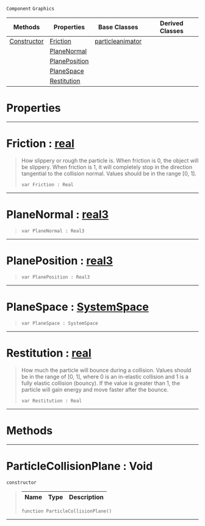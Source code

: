  `Component` `Graphics`



|Methods|Properties|Base Classes|Derived Classes|
|---|---|---|---|
|[ Constructor](https://github.com/PlasmaEngine/PlasmaDocs/tree/master/docs/C%2B%2B/code_reference/class_reference/particlecollisionplane.markdown#particlecollisionplane-v)|[ Friction](https://github.com/PlasmaEngine/PlasmaDocs/tree/master/docs/C%2B%2B/code_reference/class_reference/particlecollisionplane.markdown#friction-plasma-engine-doc)|[particleanimator](https://github.com/PlasmaEngine/PlasmaDocs/tree/master/docs/C%2B%2B/code_reference/class_reference/particleanimator.markdown)| |
| |[ PlaneNormal](https://github.com/PlasmaEngine/PlasmaDocs/tree/master/docs/C%2B%2B/code_reference/class_reference/particlecollisionplane.markdown#planenormal-plasma-engine)| | |
| |[ PlanePosition](https://github.com/PlasmaEngine/PlasmaDocs/tree/master/docs/C%2B%2B/code_reference/class_reference/particlecollisionplane.markdown#planeposition-plasma-engin)| | |
| |[ PlaneSpace](https://github.com/PlasmaEngine/PlasmaDocs/tree/master/docs/C%2B%2B/code_reference/class_reference/particlecollisionplane.markdown#planespace-plasma-engine-d)| | |
| |[ Restitution](https://github.com/PlasmaEngine/PlasmaDocs/tree/master/docs/C%2B%2B/code_reference/class_reference/particlecollisionplane.markdown#restitution-plasma-engine)| | |


 #  Properties


---  
 #  Friction : [real](https://github.com/PlasmaEngine/PlasmaDocs/tree/master/docs/C%2B%2B/code_reference/lightning_base_types/real.markdown)

> How slippery or rough the particle is. When friction is 0, the object will be slippery. When friction is 1, it will completely stop in the direction tangential to the collision normal. Values should be in the range [0, 1].
> ``` lang=cpp, name=Lightning
> var Friction : Real


---  
 #  PlaneNormal : [real3](https://github.com/PlasmaEngine/PlasmaDocs/tree/master/docs/C%2B%2B/code_reference/lightning_base_types/real3.markdown)

> 
> ``` lang=cpp, name=Lightning
> var PlaneNormal : Real3


---  
 #  PlanePosition : [real3](https://github.com/PlasmaEngine/PlasmaDocs/tree/master/docs/C%2B%2B/code_reference/lightning_base_types/real3.markdown)

> 
> ``` lang=cpp, name=Lightning
> var PlanePosition : Real3


---  
 #  PlaneSpace : [SystemSpace](https://github.com/PlasmaEngine/PlasmaDocs/tree/master/docs/C%2B%2B/code_reference/enum_reference.markdown#systemspace)

> 
> ``` lang=cpp, name=Lightning
> var PlaneSpace : SystemSpace


---  
 #  Restitution : [real](https://github.com/PlasmaEngine/PlasmaDocs/tree/master/docs/C%2B%2B/code_reference/lightning_base_types/real.markdown)

> How much the particle will bounce during a collision. Values should be in the range of [0, 1], where 0 is an in-elastic collision and 1 is a fully elastic collision (bouncy). If the value is greater than 1, the particle will gain energy and move faster after the bounce.
> ``` lang=cpp, name=Lightning
> var Restitution : Real


---  
 #  Methods


---  
 #  ParticleCollisionPlane : Void

 `constructor`

> 
> |Name|Type|Description|
> |---|---|---|
> ``` lang=cpp, name=Lightning
> function ParticleCollisionPlane()
> ``` 


---  
 

 